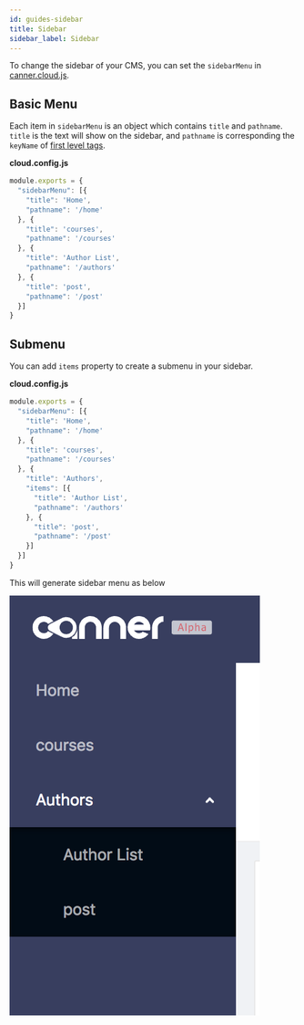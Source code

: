 ```yaml
---
id: guides-sidebar
title: Sidebar
sidebar_label: Sidebar
---
```


To change the sidebar of your CMS, you can set the `sidebarMenu` in [canner.cloud.js](cli-cloud-config-js).


## Basic Menu

Each item in `sidebarMenu` is an object which contains `title` and `pathname`. `title` is the text will show on the sidebar, and `pathname` is corresponding the `keyName` of [first level tags](schema-overview#first-level-tags).

**cloud.config.js**
```js
module.exports = {
  "sidebarMenu": [{
    "title": 'Home',
    "pathname": '/home'
  }, {
    "title": 'courses',
    "pathname": '/courses'
  }, {
    "title": 'Author List',
    "pathname": '/authors'
  }, {
    "title": 'post',
    "pathname": '/post'
  }]
}
```
## Submenu

You can add `items` property to create a submenu in your sidebar.

**cloud.config.js**
```js
module.exports = {
  "sidebarMenu": [{
    "title": 'Home',
    "pathname": '/home'
  }, {
    "title": 'courses',
    "pathname": '/courses'
  }, {
    "title": 'Authors',
    "items": [{
      "title": 'Author List',
      "pathname": '/authors'
    }, {
      "title": 'post',
      "pathname": '/post'
    }]
  }]
}
```

This will generate sidebar menu as below

![result](/docs/assets/cli/canner-config-sidebar.png)


